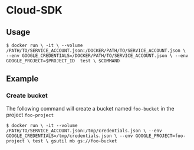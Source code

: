 # Cloud-SDK

## Usage

`
$ docker run \
	-it \
	--volume /PATH/TO/SERVICE_ACCOUNT.json:/DOCKER/PATH/TO/SERVICE_ACCOUNT.json \ 
	--env GOOGLE_CREDENTIALS=/DOCKER/PATH/TO/SERVICE_ACCOUNT.json \
	--env GOOGLE_PROJECT=$PROJECT_ID 
	test \
	$COMMAND
`

## Example

### Create bucket

The following command will create a bucket named `foo-bucket` in the project `foo-project`

`
$ docker run \
	-it --volume /PATH/TO/SERVICE_ACCOUNT.json:/tmp/credentials.json \
	--env GOOGLE_CREDENTIALS=/tmp/credentials.json \
	--env GOOGLE_PROJECT=foo-project \
	test \
	gsutil mb gs://foo-bucket
`